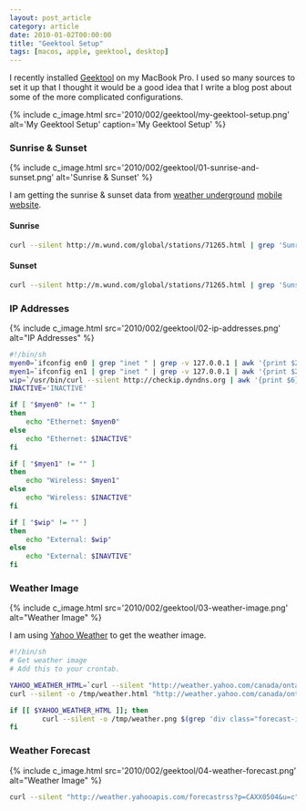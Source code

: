 ```yaml
---
layout: post_article
category: article
date: 2010-01-02T00:00:00
title: "Geektool Setup"
tags: [macos, apple, geektool, desktop]
---
```


I recently installed [Geektool](http://projects.tynsoe.org/en/geektool/) on my MacBook Pro. I used so many sources to set it up that I thought it would be a good idea that I write a blog post about some of the more complicated configurations.

{% include c_image.html src='2010/002/geektool/my-geektool-setup.png' alt='My Geektool Setup' caption='My Geektool Setup' %}

### Sunrise & Sunset

{% include c_image.html src='2010/002/geektool/01-sunrise-and-sunset.png' alt='Sunrise & Sunset' %}

I am getting the sunrise & sunset data from [weather underground](http://wund.com/) [mobile website](http://m.wund.com).

#### Sunrise

```bash
curl --silent http://m.wund.com/global/stations/71265.html | grep 'Sunrise' | sed -e :a -e 's/]*&gt;//g;/&lt;/N;//ba' | sed -e 's/Sunrise/Sunrise: /g' | sed -e 's/EST//g'
```

#### Sunset

```bash
curl --silent http://m.wund.com/global/stations/71265.html | grep 'Sunset' | sed -e :a -e 's/]*&gt;//g;/&lt;/N;//ba' | sed -e 's/Sunset/Sunset: /g' | sed -e 's/EST//g'
```


### IP Addresses

{% include c_image.html src='2010/002/geektool/02-ip-addresses.png' alt="IP Addresses" %}

```bash
#!/bin/sh
myen0=`ifconfig en0 | grep "inet " | grep -v 127.0.0.1 | awk '{print $2}'`
myen1=`ifconfig en1 | grep "inet " | grep -v 127.0.0.1 | awk '{print $2}'`
wip=`/usr/bin/curl --silent http://checkip.dyndns.org | awk '{print $6}' | cut -f 1 -d "<"`
INACTIVE='INACTIVE'

if [ "$myen0" != "" ]
then
    echo "Ethernet: $myen0"
else
    echo "Ethernet: $INACTIVE"
fi

if [ "$myen1" != "" ]
then
    echo "Wireless: $myen1"
else
    echo "Wireless: $INACTIVE"
fi

if [ "$wip" != "" ]
then
    echo "External: $wip"
else
    echo "External: $INAVTIVE"
fi
```



### Weather Image

{% include c_image.html src='2010/002/geektool/03-weather-image.png' alt="Weather Image" %}

I am using [Yahoo Weather](http://ca.weather.yahoo.com/) to get the weather image.

```bash
#!/bin/sh
# Get weather image
# Add this to your crontab.

YAHOO_WEATHER_HTML=`curl --silent "http://weather.yahoo.com/canada/ontario/toronto-4118/?unit=c"`
curl --silent -o /tmp/weather.html "http://weather.yahoo.com/canada/ontario/toronto-4118/?unit=c"

if [[ $YAHOO_WEATHER_HTML ]]; then
        curl --silent -o /tmp/weather.png $(grep 'div class="forecast-icon" style="background:url' /tmp/weather.html | awk -F"'" '{ printf $2 }')
fi
```

### Weather Forecast

{% include c_image.html src='2010/002/geektool/04-weather-forecast.png' alt="Weather Image" %}

```bash
curl --silent "http://weather.yahooapis.com/forecastrss?p=CAXX0504&u=c" | grep -E '(Current Conditions:|C<BR)' | sed -e 's/Current Conditions://' -e 's///' -e 's/<b>//' -e 's///' -e 's///' -e 's///' -e 's///'</b>
```
